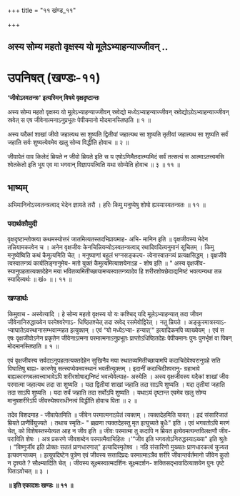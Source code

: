 +++
title = "११ खंण्ड_११"

+++


## अस्य सोम्य महतो वृक्षस्य यो मूलेऽभ्याहन्याज्जीवन् ..

# **उपनिषत् (खण्डः-११)**

**‘जीवोऽस्वतन्त्रः' इत्यस्मिन् विषये वृक्षदृष्टान्तः**

अस्य सोम्य महतो वृक्षस्य यो मूलेऽभ्याहन्याज्जीवन् स्रवेद्यो मध्येऽभ्याहन्याज्जीवन् स्रवेद्योऽग्रेऽभ्याहन्याज्जीवन् स्रवेत् स एष जीवेनात्मनाऽनुप्रभूतः पेपीयमानो मोदमानस्तिष्ठति ॥ १ ॥

अस्य यदैकां शाखां जीवो जहात्यथ सा शुष्यति द्वितीयां जहात्यथ सा शुष्यति तृतीयां जहात्यथ सा शुष्यति सर्वं जहाति सर्वः शुष्यत्येवमेव खलु सोम्य विद्धीति होवाच ॥ २ ॥

जीवापेतं वाव किलेदं म्रियते न जीवो म्रियते इति स य एषोऽणिमैतदात्म्यमिदं सर्वं तत्सत्यं स आत्माऽतत्त्वमसि श्वेतकेतो इति भूय एव मा भगवान् विज्ञापयत्विति यथा सोम्येति होवाच ॥ ३ ॥ ११ ॥

## **भाष्यम्**

अभिमानिनोऽस्वतन्त्रत्वाद् भेदेन ज्ञायते तरौ । हरिः किमु मनुष्येषु शोषो ह्यस्यास्वतन्त्रतः ॥ ११ ॥

### पदार्थकौमुदी

वृक्षदृष्टान्तोक्त्या कथमस्योत्तरं जातमित्यतस्तदभिप्रायमाह- अभि- मानिन इति ॥ वृक्षजीवस्य भेदेन तन्नियामकत्वेन च । अनेन वृक्षजीवः केनचिन्नियम्योऽस्वतन्त्रत्वाद् रथादिवदित्यनुमानं सूचितम् । किमु मनुष्येष्विति कथं कैमुत्यमिति चेत् । मनुष्याणां बहुलं भग्नसङ्कल्प- त्वेनास्वातन्त्र्यं प्रत्यक्षसिद्धम् । वृक्षजीवे त्वस्वातन्त्र्यं कार्यलिङ्गानुमेय- मतो युक्तं कैमुत्यमित्याशयेनाऽह - शोष इति ॥ " अस्य वृक्षजीव- स्यानुपहतात्यक्तदेहेन मया भवितव्यमितीच्छायामप्यस्वातन्त्र्यादेव हि शरीरशोषछेदाद्यनिष्टं भवत्यन्यथा तन्न स्यादित्यर्थः ॥ खं० ॥। ११ ॥

### **खण्डार्थः**

किमुवाच - अस्येत्यादि । हे सोम्य महतो वृक्षस्य यो यः कश्चिद् यदि मूलेऽभ्याहन्यात् तदा जीवन जीवेनानिरुद्धाख्येन परमेश्वरेणाऽ- धिष्ठितश्चेत् तदा स्रवेद् रसमेवोद्विरेत् । नतु म्रियते । अङ्कुरमात्रस्याऽ- भ्याघातेऽवस्थानासम्भवान्महत इत्युक्तम् । एवं “यो मध्येऽभ्या- हन्यात्’” इत्यादिकमपि व्याख्येयम् । एवं स एषः वृक्षजीवोऽनेन प्रकृतेन जीवेनाऽत्मना परमात्मनाऽनुप्रभूतः प्राप्तोऽधिष्ठितदेहः पेपीयमानः पुनः पुनर्भृशं वा पिबन् मोदमानस्तिष्ठति ॥ १ ॥

एवं वृक्षजीवस्य सर्वदाऽनुपहतात्यक्तदेहेन सुखिनैव मया स्थातव्यमितीच्छायामपि कदाचिदेवेश्वरानुग्रहे सति विघातिषु बाह्य- कारणेषु सत्स्वप्येवमवस्थानं भवतीत्युक्तम् । इदानीं कदाचिदीश्वरानु- ग्रहाभावे बाह्यकारणबलवत्त्वाभावेऽपि शरीरशोषाद्यनिष्टं भवत्येवेत्याह- अस्येति । अस्य वृक्षजीवस्य यदैकां शाखां जीवः परमात्मा जहात्यथ तदा सा शुष्यति । यदा द्वितीयां शाखां जहाति तदा साऽपि शुष्यति । यदा तृतीयां जहाति तदा साऽपि शुष्यति । यदा सर्वं जहाति तदा सर्वोऽपि शुष्यति । यथाऽयं दृष्टान्त एवमेव खलु सोम्य मानुषशरीरेऽपि जीवस्येश्वराधीनत्वं विद्धीति होवाच पिता ॥ २ ॥

तदेव विशदमाह - जीवापेतमिति ॥ जीवेन परमात्मनाऽपेतं त्यक्तम् । त्यक्तदेहमिति यावत् । इदं संसारिजातं म्रियते प्राणैर्वियुज्यते । तथाच स्मृतिः- " ब्रह्मणा त्यक्तदेहस्तु मृत इत्युच्यते बुधैः" इति । एवं भगवतोऽपि मरणं चेत्, को विशेषस्तस्येत्यत आह न जीव इति ॥ जीवः परमात्मा तु कदापि न म्रियत इत्येवमत्यन्तविलक्षणौ जीव- पराविति शेषः । अत्र प्रकरणे जीवशब्देन परमात्मैवाभिहितः ।‘“जीव इति भगवतोऽनिरुद्धस्याऽख्या" इति श्रुतेः । “विष्णुर्जीव इति प्रोक्तः सततं प्राणधारणात्" इत्यादिस्मृतेश्व । नहि संसारिणो मुख्यतः प्राणधारकत्वं युज्यत इत्यवगन्तव्यम् । इत्युपदिष्टेन पुत्रेण एवं जीवस्य सत्तादिप्रदः परमात्माऽत्रैव शरीरे जीवान्तर्वर्तमानो जीवेन कुतो न दृश्यते ? सौक्ष्म्यादिति चेत् । जीवस्य सूक्ष्मस्वात्मदर्शिनः सूक्ष्मदर्शन- शक्तिसद्भावादित्याशयेन पुनः पृष्टे पिताऽवोचत् ॥ ३ ।

**॥ इति एकादशः खण्डः ॥ ११ ॥**


